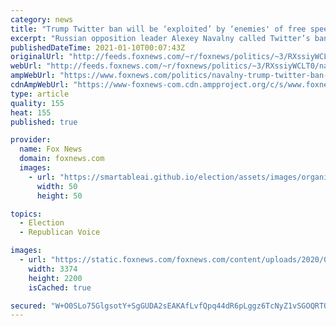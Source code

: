 ```yaml
---
category: news
title: "Trump Twitter ban will be ‘exploited’ by ‘enemies' of free speech 'around the world,’ Russian dissident Navaln"
excerpt: "Russian opposition leader Alexey Navalny called Twitter’s ban of President Trump an “unacceptable act of censorship” that could be exploited by oppressive governments around the world."
publishedDateTime: 2021-01-10T00:07:43Z
originalUrl: "http://feeds.foxnews.com/~r/foxnews/politics/~3/RXssiyWCLT0/navalny-trump-twitter-ban-exploited-enemies-of-free-speech"
webUrl: "http://feeds.foxnews.com/~r/foxnews/politics/~3/RXssiyWCLT0/navalny-trump-twitter-ban-exploited-enemies-of-free-speech"
ampWebUrl: "https://www.foxnews.com/politics/navalny-trump-twitter-ban-exploited-enemies-of-free-speech.amp"
cdnAmpWebUrl: "https://www-foxnews-com.cdn.ampproject.org/c/s/www.foxnews.com/politics/navalny-trump-twitter-ban-exploited-enemies-of-free-speech.amp"
type: article
quality: 155
heat: 155
published: true

provider:
  name: Fox News
  domain: foxnews.com
  images:
    - url: "https://smartableai.github.io/election/assets/images/organizations/foxnews.com-50x50.jpg"
      width: 50
      height: 50

topics:
  - Election
  - Republican Voice

images:
  - url: "https://static.foxnews.com/foxnews.com/content/uploads/2020/09/AP20247607331332.jpg"
    width: 3374
    height: 2200
    isCached: true

secured: "W+O0SLo75GlgsotY+SgGUDA2sEAKAfLvfQpq44dR6pLggz6TcNyZ1vSGOQRTOTxUvMVF3/asYUSKIrWEBzXhsPFuXq3l+XvrjIRxRmKj3t0SQAhoC9FF2bUlx5t9xgAwKeJ8t6I6SJAoBdfzxLEjm/x//gXRjGlf7vD0J7DWcMCbpSuMvCkxim+jkeR/ATudrNrUj5wJGV91l/rfSsKmow9XvxSzjy/TeP+s4f7OFM7IpoDcumYEnk8yBF98slUZynClu8I+/9krwgqip/DlD447HWxk1fNk1qCScJdlp19WcCsOoZwTD85f+Zp46vlsN/0chCXXtdqF62FY2tzrGfCRg60uZnVz/Lr2kquaXXs=;72cJZG4YjkQmEBtf/lkWWQ=="
---
```


